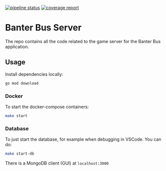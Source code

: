 [![pipeline status](https://gitlab.com/banterbus/banter-bus-server/badges/master/pipeline.svg?style=flat-square)](https://gitlab.com/banterbus/banter-bus-server/commits/master)
[![coverage report](https://gitlab.com/banterbus/banter-bus-server/badges/master/coverage.svg?style=flat-square)](https://gitlab.com/banterbus/banter-bus-server/commits/master)

# Banter Bus Server

The repo contains all the code related to the game server for the Banter Bus application.

## Usage

Install dependencies locally:

```bash
go mod download
```

### Docker

To start the docker-compose containers:

```bash
make start
```

### Database

To just start the database, for example when debugging in VSCode. You can do:

```bash
make start-db
```

There is a MongoDB client (GUI) at `localhost:3000`
